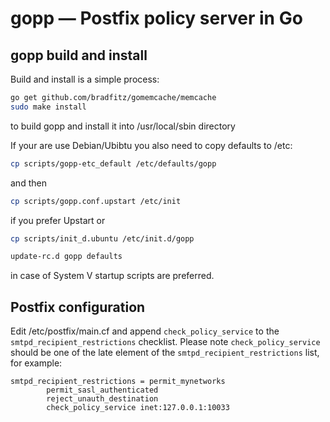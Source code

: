 # gopp — Postfix policy server in Go

## gopp build and install

Build and install is a simple process:
```bash
go get github.com/bradfitz/gomemcache/memcache
sudo make install
```
to build gopp and install it into /usr/local/sbin directory

If your are use Debian/Ubibtu you also need to copy defaults to /etc:
```bash
cp scripts/gopp-etc_default /etc/defaults/gopp
```
and then
```bash
cp scripts/gopp.conf.upstart /etc/init
```
if you prefer Upstart or
```bash
cp scripts/init_d.ubuntu /etc/init.d/gopp

update-rc.d gopp defaults
```
in case of System V startup scripts are preferred.

## Postfix configuration
Edit /etc/postfix/main.cf and append `check_policy_service` to the `smtpd_recipient_restrictions` checklist. Please note `check_policy_service` should be one of the late element of the `smtpd_recipient_restrictions` list, for example:
```
smtpd_recipient_restrictions = permit_mynetworks
        permit_sasl_authenticated
        reject_unauth_destination
        check_policy_service inet:127.0.0.1:10033
```

